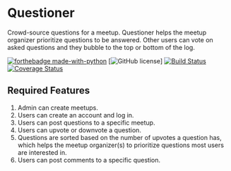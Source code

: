 # Questioner
Crowd-source questions for a meetup. Questioner helps the meetup organizer prioritize questions to be answered. Other users can vote on asked questions and they bubble to the top or bottom of the log.


[![forthebadge made-with-python](http://ForTheBadge.com/images/badges/made-with-python.svg)](https://www.python.org/)
[![GitHub license](https://img.shields.io/github/license/Naereen/StrapDown.js.svg)]
[![Build Status](https://travis-ci.com/munniomer/Questioner-Api-V1.svg?branch=ft-user-registration-v1-163083345)](https://travis-ci.com/munniomer/Questioner-Api-V1)
[![Coverage Status](https://coveralls.io/repos/github/munniomer/Questioner-Api-V1/badge.svg?branch=ft-user-registration-v1-163083345)](https://coveralls.io/github/munniomer/Questioner-Api-V1?branch=ft-user-registration-v1-163083345)

## Required Features
1. Admin can create meetups.
2. Users can create an account and log in.
3. Users can post questions to a specific meetup.
4. Users can upvote or downvote a question.
5. Questions are sorted based on the number of upvotes a question has, which helps the meetup organizer(s) to prioritize questions most users are interested in.
6. Users can post comments to a specific question.
